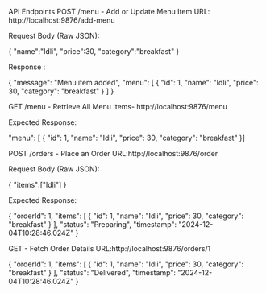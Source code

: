 API Endpoints POST /menu - Add or Update Menu Item URL: 
http://localhost:9876/add-menu

Request Body (Raw JSON):

{
   "name":"Idli",
   "price":30,
   "category":"breakfast"
}

Response :

{
    "message": "Menu item added",
    "menu": [
        {
            "id": 1,
            "name": "Idli",
            "price": 30,
            "category": "breakfast"
        }
    ]
}

GET /menu - Retrieve All Menu Items- http://localhost:9876/menu

Expected Response:

   "menu": [
        {
            "id": 1,
            "name": "Idli",
            "price": 30,
            "category": "breakfast"
        }]

POST /orders - Place an Order URL:http://localhost:9876/order

Request Body (Raw JSON):

{
   "items":["Idli"]
}

 Expected Response:

{
    "orderId": 1,
    "items": [
        {
            "id": 1,
            "name": "Idli",
            "price": 30,
            "category": "breakfast"
        }
    ],
    "status": "Preparing",
    "timestamp": "2024-12-04T10:28:46.024Z"
}

GET - Fetch Order Details URL:http://localhost:9876/orders/1

{
    "orderId": 1,
    "items": [
        {
            "id": 1,
            "name": "Idli",
            "price": 30,
            "category": "breakfast"
        }
    ],
    "status": "Delivered",
    "timestamp": "2024-12-04T10:28:46.024Z"
}